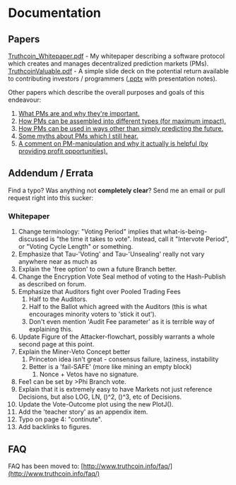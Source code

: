 
Documentation
======================================

Papers
-------------------------------

[Truthcoin_Whitepaper.pdf](https://github.com/psztorc/Truthcoin/raw/master/docs/Truthcoin_Whitepaper.pdf) - My whitepaper describing a software protocol which creates and manages decentralized prediction markets (PMs).  
[TruthcoinValuable.pdf](https://github.com/psztorc/Truthcoin/raw/master/docs/TruthcoinValuable.pdf) - A simple slide deck on the potential return available to contributing investors / programmers ([.pptx](https://github.com/psztorc/Truthcoin/raw/master/docs/TruthcoinValuable.pptx) with presentation notes).  

Other papers which describe the overall purposes and goals of this endeavour:  

1. [What PMs are and why they're important.](https://github.com/psztorc/Truthcoin/raw/master/docs/1_Purpose.pdf)  
2. [How PMs can be assembled into different types (for maximum impact).](https://github.com/psztorc/Truthcoin/raw/master/docs/2_PM_Types.pdf)  
3. [How PMs can be used in ways other than simply predicting the future.](https://github.com/psztorc/Truthcoin/raw/master/docs/3_PM_Applications.pdf)  
4. [Some myths about PMs which I still hear.](https://github.com/psztorc/Truthcoin/raw/master/docs/4_PM_Myths.pdf)  
5. [A comment on PM-manipulation and why it actually is helpful (by providing profit opportunities).](https://github.com/psztorc/Truthcoin/raw/master/docs/5_PM_Manipulation.pdf)



Addendum / Errata
------------------------------------------
Find a typo? Was anything not **completely clear**? Send me an email or pull request right into this sucker:

### Whitepaper

1. Change terminology: "Voting Period" implies that what-is-being-discussed is "the time it takes to vote". Instead, call it "Intervote Period", or "Voting Cycle Length" or something.
2. Emphasize that Tau-'Voting' and Tau-'Unsealing' really not vary anywhere near as much as 
3. Explain the 'free option' to own a future Branch better.
4. Change the Encryption Vote Seal method of voting to the Hash-Publish as described on forum.
5. Emphasize that Auditors fight over Pooled Trading Fees 
	1. Half to the Auditors.
	2. Half to the Ballot which agreed with the Auditors (this is what encourages minority voters to 'stick it out').
	3. Don't even mention 'Audit Fee parameter' as it is terrible way of explaining this.
4. Update Figure of the Attacker-flowchart, possibly warrants a whole second page at this point.
5. Explain the Miner-Veto Concept better
	1. Princeton idea isn't great - consensus failure, laziness, instability
	2. Better is a 'fail-SAFE' (more like mining an empty block)
		1. Nonce + Vetos have no signature.
2. Fee1 can be set by >Phi Branch vote.
3. Explain that it is extremely easy to have Markets not just reference Decisions, but also LOG, LN, ()^2, ()^3, etc of Decisions.
4. Update the Vote-Outcome plot using the new PlotJ().
5. Add the 'teacher story' as an appendix item.
6. Typo on page 4: "continute".
7. Add backlinks to figures.


FAQ
------------------------------------------

FAQ has been moved to: [http://www.truthcoin.info/faq/](http://www.truthcoin.info/faq/)